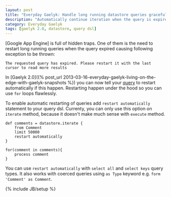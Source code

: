 ```yaml
---
layout: post
title: "Everyday Gaelyk: Handle long running datastore queries gracefully"
description: "Automatically continue iteration when the query is expired"
category: Everyday Gaelyk
tags: [gaelyk 2.0, datastore, query dsl]
---
```

[Google App Engine] is full of hidden traps. One of them is the need to restart long running queries when
the query expired causing following exception to be thrown:

`The requested query has expired. Please restart it with the last cursor to read more results`

In [Gaelyk 2.0]({% post_url 2013-03-16-everyday-gaelyk-living-on-the-edge-with-gaelyk-snapshots %})
you can now tell your [query](http://gaelyk.appspot.com/tutorial/app-engine-shortcuts#query) 
to restart automatically if this happen. Restarting happen under the hood so you can use `for` loops flawlessly.

To enable automatic restarting of queries add `restart automatically` statement to your query dsl.
Currenty, you can only use this option on `iterate` method, because it doesn't make much sense with `execute`
method.

    def comments = datastore.iterate {
        from Comment
        limit 50000
        restart automatically
    }
    
    for(comment in comments){
        process comment
    }


You can use `restart automatically` with `select all` and `select keys` query types. It also works with
coerced queries using `as Type` keyword e.g. `form 'Comment' as Comment`.


{% include JB/setup %}
